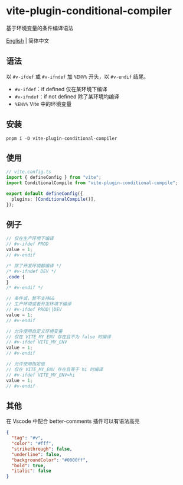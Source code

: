 # vite-plugin-conditional-compiler

基于环境变量的条件编译语法

[English](./README.md) | 简体中文

## 语法

以 `#v-ifdef` 或 `#v-ifndef` 加 `%ENV%` 开头，以 `#v-endif` 结尾。

- `#v-ifdef`：if defined 仅在某环境下编译
- `#v-ifndef`：if not defined 除了某环境均编译
- `%ENV%` Vite 中的环境变量

## 安装

```
pnpm i -D vite-plugin-conditional-compiler
```

## 使用

```ts
// vite.config.ts
import { defineConfig } from "vite";
import ConditionalCompile from "vite-plugin-conditional-compile";

export default defineConfig({
  plugins: [ConditionalCompile()],
});
```

## 例子

```js
// 仅在生产环境下编译
// #v-ifdef PROD
value = 1;
// #v-endif
```

```css
/* 除了开发环境都编译 */
/* #v-ifndef DEV */
.code {
}
/* #v-endif */
```

```js
// 条件或，暂不支持&&
// 生产环境或者开发环境下编译
// #v-ifdef PROD||DEV
value = 1;
// #v-endif
```

```js
// 允许使用自定义环境变量
// 仅在 VITE_MY_ENV 存在且不为 false 时编译
// #v-ifdef VITE_MY_ENV
value = 1;
// #v-endif
```

```js
// 允许使用指定值
// 仅在 VITE_MY_ENV 存在且等于 hi 时编译
// #v-ifdef VITE_MY_ENV=hi
value = 1;
// #v-endif
```

## 其他

在 Vscode 中配合 better-comments 插件可以有语法高亮

```json
{
  "tag": "#v",
  "color": "#fff",
  "strikethrough": false,
  "underline": false,
  "backgroundColor": "#0000ff",
  "bold": true,
  "italic": false
}
```
